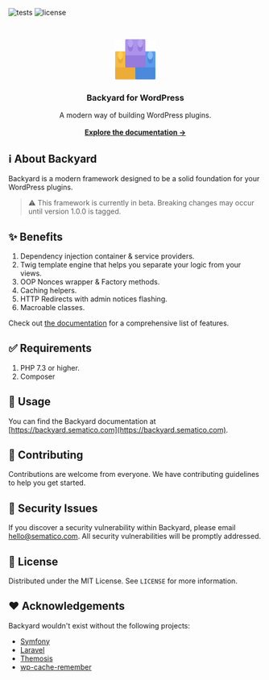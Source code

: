 ![tests](https://github.com/backyardwp/framework/workflows/Tests/badge.svg)
![license](https://img.shields.io/github/license/backyardwp/framework)

<br />
<p align="center">
  <a href="https://backyard.sematico.com">
    <img src="https://raw.githubusercontent.com/backyardwp/assets/master/backyard-logo.svg" alt="Logo" width="80" height="80">
  </a>

  <h3 align="center">Backyard for WordPress</h3>

  <p align="center">
    A modern way of building WordPress plugins.
    <br /><br />
    <a href="https://backyard.sematico.com"><strong>Explore the documentation &rarr;</strong></a>
    <br />
  </p>
</p>

<!-- ABOUT THE PROJECT -->
## ℹ️ About Backyard
Backyard is a modern framework designed to be a solid foundation for your WordPress plugins.

> ⚠️ This framework is currently in beta. Breaking changes may occur until version 1.0.0 is tagged.

<!-- Features -->
## ✨ Benefits

1. Dependency injection container & service providers.
2. Twig template engine that helps you separate your logic from your views.
3. OOP Nonces wrapper & Factory methods.
4. Caching helpers.
5. HTTP Redirects with admin notices flashing.
6. Macroable classes.

Check out [the documentation](https://backyard.sematico.com) for a comprehensive list of features.

<!-- GETTING STARTED -->
## ✅ Requirements

1. PHP 7.3 or higher.
2. Composer

<!-- GETTING STARTED -->
## 📖 Usage

You can find the Backyard documentation at [https://backyard.sematico.com](https://backyard.sematico.com).


<!-- CONTRIBUTING -->
## 🤝 Contributing

Contributions are welcome from everyone. We have contributing guidelines to help you get started.

## 🚨 Security Issues
If you discover a security vulnerability within Backyard, please email [hello@sematico.com](mailto:hello@sematico.com). All security vulnerabilities will be promptly addressed.

<!-- LICENSE -->
## 🔖 License

Distributed under the MIT License. See `LICENSE` for more information.

<!-- ACKNOWLEDGEMENTS -->
## ❤️ Acknowledgements
Backyard wouldn't exist without the following projects:

* [Symfony](https://symfony.com/)
* [Laravel](https://laravel.com/)
* [Themosis](https://framework.themosis.com/)
* [wp-cache-remember](https://github.com/stevegrunwell/wp-cache-remember)
